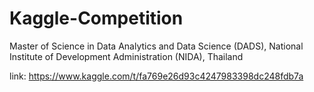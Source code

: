 # Kaggle-Competition

Master of Science in Data Analytics and Data Science (DADS), National Institute of Development Administration (NIDA), Thailand

link: https://www.kaggle.com/t/fa769e26d93c4247983398dc248fdb7a
